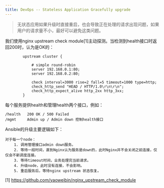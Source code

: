 ```yaml
---
title: DevOps -- Stateless Application Gracefully upgrade
---
```




> 无状态应用如果升级时直接重启，也会导致正在处理的请求出现问题，如果用户的请求量不小，最好可以避免这类问题。



我们使用nginx upstream check module[1]主动探测。当检测到health接口时返回200时，认为是OK的：

```
        upstream cluster {

            # simple round-robin
            server 192.168.0.1:80;
            server 192.168.0.2:80;

            check interval=3000 rise=2 fall=5 timeout=1000 type=http;
            check_http_send "HEAD / HTTP/1.0\r\n\r\n";
            check_http_expect_alive http_2xx http_3xx;
        }
```



每个服务提供health和管理health两个接口，例如：

```
/health   200 OK / 500 Failed
/mgmt     Admin up / Admin down 控制health接口
```



Ansible的升级主要逻辑如下：

```
对于每一个node：
    1. 调用管理接口admin down服务。
    2. 等待一段时间，直到Nginx认为服务是down的，此时Nginx并不会关闭之前连接，仅仅会不新调度连接。
    3. 等待timeout时间，业务处理完当前请求。
    4. 升级node，此时没有连接，不会影响。
    5. 重启服务后，等待nginx upstream 状态恢复。
```





[1] https://github.com/yaoweibin/nginx_upstream_check_module






